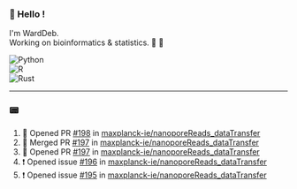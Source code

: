 ### :robot: Hello !

I'm WardDeb.  
Working on bioinformatics & statistics. 🧬 🧪  

![Python](https://img.shields.io/badge/python-3670A0?style=for-the-badge&logo=python&logoColor=ffdd54)  
![R](https://img.shields.io/badge/r-%23276DC3.svg?style=for-the-badge&logo=r&logoColor=white)  
![Rust](https://img.shields.io/badge/rust-%23000000.svg?style=for-the-badge&logo=rust&logoColor=white)  

---

### :pager:

<!--START_SECTION:activity-->
1. 💪 Opened PR [#198](https://github.com/maxplanck-ie/nanoporeReads_dataTransfer/pull/198) in [maxplanck-ie/nanoporeReads_dataTransfer](https://github.com/maxplanck-ie/nanoporeReads_dataTransfer)
2. 🎉 Merged PR [#197](https://github.com/maxplanck-ie/nanoporeReads_dataTransfer/pull/197) in [maxplanck-ie/nanoporeReads_dataTransfer](https://github.com/maxplanck-ie/nanoporeReads_dataTransfer)
3. 💪 Opened PR [#197](https://github.com/maxplanck-ie/nanoporeReads_dataTransfer/pull/197) in [maxplanck-ie/nanoporeReads_dataTransfer](https://github.com/maxplanck-ie/nanoporeReads_dataTransfer)
4. ❗ Opened issue [#196](https://github.com/maxplanck-ie/nanoporeReads_dataTransfer/issues/196) in [maxplanck-ie/nanoporeReads_dataTransfer](https://github.com/maxplanck-ie/nanoporeReads_dataTransfer)
5. ❗ Opened issue [#195](https://github.com/maxplanck-ie/nanoporeReads_dataTransfer/issues/195) in [maxplanck-ie/nanoporeReads_dataTransfer](https://github.com/maxplanck-ie/nanoporeReads_dataTransfer)
<!--END_SECTION:activity-->


